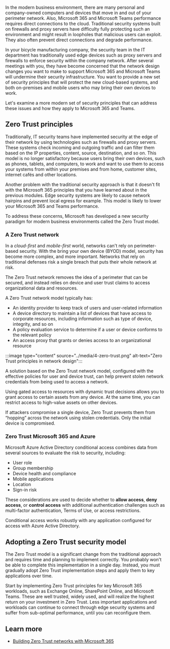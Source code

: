 In the modern business environment, there are many personal and company-owned computers and devices that move in and out of your perimeter network. Also, Microsoft 365 and Microsoft Teams performance requires direct connections to the cloud. Traditional security systems built on firewalls and proxy servers have difficulty fully protecting such an environment and might result in loopholes that malicious users can exploit. They also often prevent direct connections and degrade performance.

In your bicycle manufacturing company, the security team in the IT department has traditionally used edge devices such as proxy servers and firewalls to enforce security within the company network. After several meetings with you, they have become concerned that the network design changes you want to make to support Microsoft 365 and Microsoft Teams will undermine their security infrastructure. You want to provide a new set of security principles that will protect the new cloud-based systems, and both on-premises and mobile users who may bring their own devices to work.  

Let's examine a more modern set of security principles that can address these issues and how they apply to Microsoft 365 and Teams.

## Zero Trust principles

Traditionally, IT security teams have implemented security at the edge of their network by using technologies such as firewalls and proxy servers. These systems check incoming and outgoing traffic and can filter them based on the IP properties, content, source, destination, and so on. This model is no longer satisfactory because users bring their own devices, such as phones, tablets, and computers, to work and want to use them to access your systems from within your premises and from home, customer sites, internet cafés and other locations.

Another problem with the traditional security approach is that it doesn't fit with the Microsoft 365 principles that you have learned about in the previous modules. Edge security systems are likely to cause network hairpins and prevent local egress for example. This model is likely to lower your Microsoft 365 and Teams performance.

To address these concerns, Microsoft has developed a new security paradigm for modern business environments called the Zero Trust model.

### A Zero Trust network

In a *cloud-first* and *mobile-first* world, networks can't rely on perimeter-based security. With the bring your own device (BYOD) model, security has become more complex, and more important. Networks that rely on traditional defenses risk a single breach that puts their whole network at risk.

The Zero Trust network removes the idea of a perimeter that can be secured, and instead relies on device and user trust claims to access organizational data and resources.

A Zero Trust network model typically has:

- An identity provider to keep track of users and user-related information
- A device directory to maintain a list of devices that have access to corporate resources, including information such as type of device, integrity, and so on
- A policy evaluation service to determine if a user or device conforms to the relevant policy
- An access proxy that grants or denies access to an organizational resource

 :::image type="content" source="../media/4-zero-trust.png" alt-text="Zero Trust principles in network design":::

A solution based on the Zero Trust network model, configured with the effective policies for user and device trust, can help prevent stolen network credentials from being used to access a network.

Using gated access to resources with dynamic trust decisions allows you to grant access to certain assets from any device. At the same time, you can restrict access to high-value assets on other devices.

If attackers compromise a single device, Zero Trust prevents them from “hopping” across the network using stolen credentials. Only the initial device is compromised.

### Zero Trust Microsoft 365 and Azure

Microsoft Azure Active Directory conditional access combines data from several sources to evaluate the risk to security, including:

- User role
- Group membership
- Device health and compliance
- Mobile applications
- Location
- Sign-in risk

These considerations are used to decide whether to **allow access**, **deny access**, or **control access** with additional authentication challenges such as multi-factor authentication, Terms of Use, or access restrictions.

Conditional access works robustly with any application configured for access with Azure Active Directory.

## Adopting a Zero Trust security model

The Zero Trust model is a significant change from the traditional approach and requires time and planning to implement correctly. You probably won't be able to complete this implementation in a single day. Instead, you must gradually adopt Zero Trust implementation steps and apply them to key applications over time.

Start by implementing Zero Trust principles for key Microsoft 365 workloads, such as Exchange Online, SharePoint Online, and Microsoft Teams. These are well trusted, widely used, and will realize the highest return on your investment in Zero Trust. Less important applications and workloads can continue to connect through edge security systems and suffer from sub-optimal performance, until you can reconfigure them.

## Learn more

- [Building Zero Trust networks with Microsoft 365](https://www.microsoft.com/security/blog/2018/06/14/building-zero-trust-networks-with-microsoft-365)
